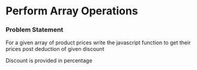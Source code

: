 # Perform Array Operations

### Problem Statement

For a given array of product prices write the javascript function to get their prices post deduction of given discount

Discount is provided in percentage